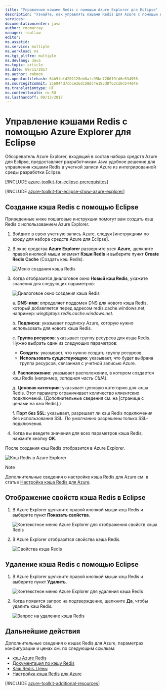 ```yaml
---
title: "Управление кэшами Redis с помощью Azure Explorer для Eclipse"
description: "Узнайте, как управлять кэшами Redis для Azure с помощью Azure Explorer для Eclipse."
services: 
documentationcenter: java
author: rmcmurray
manager: routlaw
editor: 
ms.assetid: 
ms.service: multiple
ms.workload: na
ms.tgt_pltfrm: multiple
ms.devlang: Java
ms.topic: article
ms.date: 09/11/2017
ms.author: robmcm
ms.openlocfilehash: 64b9fefd202128eb0afc95be720619fd6e534958
ms.sourcegitcommit: 256044d7cbce16dcb8dc4e195d0f63c10cb44d4e
ms.translationtype: HT
ms.contentlocale: ru-RU
ms.lasthandoff: 09/13/2017
---
```

# <a name="managing-redis-caches-using-the-azure-explorer-for-eclipse"></a>Управление кэшами Redis с помощью Azure Explorer для Eclipse

Обозреватель Azure Explorer, входящий в состав набора средств Azure для Eclipse, предоставляет разработчикам Java удобное решение для управления кэшами Redis в учетной записи Azure из интегрированной среды разработки Eclipse.

[!INCLUDE [azure-toolkit-for-eclipse-prerequisites](../includes/azure-toolkit-for-eclipse-prerequisites.md)]

[!INCLUDE [azure-toolkit-for-eclipse-show-azure-explorer](../includes/azure-toolkit-for-eclipse-show-azure-explorer.md)]

## <a name="create-a-redis-cache-by-using-eclipse"></a>Создание кэша Redis с помощью Eclipse

Приведенные ниже пошаговые инструкции помогут вам создать кэш Redis с использованием Azure Explorer.

1. Войдите в свою учетную запись Azure, следуя [инструкциям по входу для набора средств Azure для Eclipse].

1. В окне средства **Azure Explorer** разверните узел **Azure**, щелкните правой кнопкой мыши элемент **Кэши Redis** и выберите пункт **Create Redis Cache** (Создать кэш Redis).

   ![Меню создания кэша Redis][CR01]

1. Когда отобразится диалоговое окно **Новый кэш Redis**, укажите значения для следующих параметров:

   ![Диалоговое окно создания кэша Redis][CR02]

   а. **DNS-имя**: определяет поддомен DNS для нового кэша Redis, который добавляется перед адресом redis.cache.windows.net, например: *wingtiptoys.redis.cache.windows.net*.

   b. **Подписка**: указывает подписку Azure, которую нужно использовать для нового кэша Redis.

   c. **Группа ресурсов**: указывает группу ресурсов для кэша Redis. Нужно выбрать один из следующих параметров:
      * **Создать**: указывает, что нужно создать группу ресурсов.
      * **Использовать существующую**: указывает, что будет выбрана группа ресурсов, связанная с учетной записью Azure.

   d. **Расположение**: указывает расположение, в котором создается кэш Redis (например, *западная часть США*).

   д. **Ценовая категория**: указывает ценовую категорию для кэша Redis. Этот параметр ограничивает количество клиентских подключений. (Дополнительные сведения см. на [странице с ценами на кэш Redis].)

   f. **Порт без SSL**: указывает, разрешает ли кэш Redis подключения без использования SSL. По умолчанию разрешены только SSL-подключения.

1. Когда вы введете значения для всех параметров кэша Redis, нажмите кнопку **ОК**.

После создания кэш Redis отобразится в Azure Explorer.

   ![Кэш Redis в Azure Explorer][CR03]

> [!NOTE]
>
> Дополнительные сведения о настройке кэша Redis для Azure см. в статье [Настройка кэша Redis для Azure].
>

## <a name="display-the-properties-for-your-redis-cache-in-eclipse"></a>Отображение свойств кэша Redis в Eclipse

1. В Azure Explorer щелкните правой кнопкой мыши кэш Redis и выберите пункт **Показать свойства**.

   ![Контекстное меню Azure Explorer для отображения свойств кэша Redis][SP01]

1. В Azure Explorer отобразятся свойства кэша Redis.

   ![Свойства кэша Redis][SP02]

## <a name="delete-your-redis-cache-by-using-eclipse"></a>Удаление кэша Redis с помощью Eclipse

1. В Azure Explorer щелкните правой кнопкой мыши кэш Redis и выберите пункт **Удалить**.

   ![Контекстное меню Azure Explorer для удаления кэша Redis][DE01]

1. Когда появится запрос на подтверждение, щелкните **Да**, чтобы удалить кэш Redis.

   ![Запрос на удаление кэша Redis][DE02]

## <a name="next-steps"></a>Дальнейшие действия

Дополнительные сведения о кэшах Redis для Azure, параметрах конфигурации и ценах см. по следующим ссылкам:

* [кэш Azure Redis]
* [Документация по кэшу Redis]
* [Кэш Redis. Цены]
* [Настройка кэша Redis для Azure]

[!INCLUDE [azure-toolkit-additional-resources](../includes/azure-toolkit-additional-resources.md)]

<!-- URL List -->

[Кэш Redis. Цены]: https://azure.microsoft.com/pricing/details/cache/
[кэш Azure Redis]: https://azure.microsoft.com/services/cache/
[Документация по кэшу Redis]: /azure/redis-cache/
[Настройка кэша Redis для Azure]: /azure/redis-cache/cache-configure

<!-- IMG List -->

[CR01]: media/azure-toolkit-for-eclipse-managing-redis-caches-using-azure-explorer/CR01.png
[CR02]: media/azure-toolkit-for-eclipse-managing-redis-caches-using-azure-explorer/CR02.png
[CR03]: media/azure-toolkit-for-eclipse-managing-redis-caches-using-azure-explorer/CR03.png

[SP01]: media/azure-toolkit-for-eclipse-managing-redis-caches-using-azure-explorer/SP01.png
[SP02]: media/azure-toolkit-for-eclipse-managing-redis-caches-using-azure-explorer/SP02.png

[DE01]: media/azure-toolkit-for-eclipse-managing-redis-caches-using-azure-explorer/DE01.png
[DE02]: media/azure-toolkit-for-eclipse-managing-redis-caches-using-azure-explorer/DE02.png
